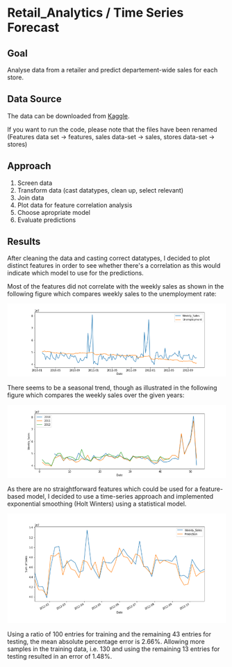 # Retail_Analytics / Time Series Forecast
## Goal
Analyse data from a retailer and predict departement-wide sales for each store.

## Data Source
The data can be downloaded from [Kaggle](https://www.kaggle.com/manjeetsingh/retaildataset).

If you want to run the code, please note that the files have been renamed (Features data set -> features, sales data-set -> sales, stores data-set -> stores)

## Approach
1. Screen data
2. Transform data (cast datatypes, clean up, select relevant)
3. Join data
4. Plot data for feature correlation analysis
5. Choose apropriate model
6. Evaluate predictions

## Results
After cleaning the data and casting correct datatypes, I decided to plot distinct features in order to see whether there's a correlation as this would indicate which model to use for the predictions.

Most of the features did not correlate with the weekly sales as shown in the following figure which compares weekly sales to the unemployment rate:

![png](out/unemployment.png)

There seems to be a seasonal trend, though as illustrated in the following figure which compares the weekly sales over the given years:

![png](out/years.png)

As there are no straightforward features which could be used for a feature-based model, I decided to use a time-series approach and implemented exponential smoothing (Holt Winters) using a statistical model. 

![png](out/prediction.png)

Using a ratio of 100 entries for training and the remaining 43 entries for testing, the mean absolute percentage error is 2.66%.
Allowing more samples in the training data, i.e. 130 and using the remaining 13 entries for testing resulted in an error of 1.48%. 

